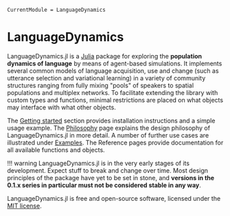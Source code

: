 ```@meta
CurrentModule = LanguageDynamics
```

# LanguageDynamics

LanguageDynamics.jl is a [Julia](https://julialang.org/) package for exploring the **population dynamics of language** by means of agent-based simulations. It implements several common models of language acquisition, use and change (such as utterance selection and variational learning) in a variety of community structures ranging from fully mixing "pools" of speakers to spatial populations and multiplex networks. To facilitate extending the library with custom types and functions, minimal restrictions are placed on what objects may interface with what other objects.

The [Getting started](@ref) section provides installation instructions and a simple usage example. The [Philosophy](@ref) page explains the design philosophy of LanguageDynamics.jl in more detail. A number of further use cases are illustrated under [Examples](@ref). The Reference pages provide documentation for all available functions and objects.

!!! warning
    LanguageDynamics.jl is in the very early stages of its development. Expect stuff to break and change over time. Most design principles of the package have yet to be set in stone, and **versions in the 0.1.x series in particular must not be considered stable in any way**.

LanguageDynamics.jl is free and open-source software, licensed under the [MIT license](https://opensource.org/licenses/MIT).


